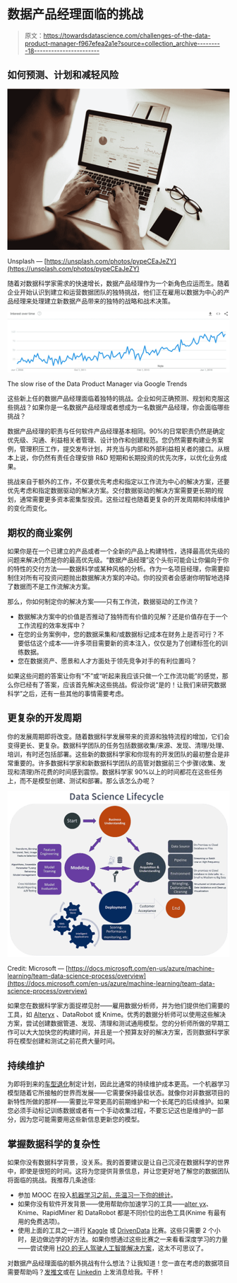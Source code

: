 # 数据产品经理面临的挑战

> 原文：<https://towardsdatascience.com/challenges-of-the-data-product-manager-f967efea2a1e?source=collection_archive---------18----------------------->

## 如何预测、计划和减轻风险

![](img/65a6a5c6867eab85fd133f95ca179333.png)

Unsplash — [https://unsplash.com/photos/pypeCEaJeZY](https://unsplash.com/photos/pypeCEaJeZY)

随着对数据科学家需求的快速增长，数据产品经理作为一个新角色应运而生。随着企业开始认识到建立和运营数据团队的独特挑战，他们正在雇用以数据为中心的产品经理来处理建立新数据产品带来的独特的战略和战术决策。

![](img/032673cc7ce6c78222d85e4deca1fb0f.png)

The slow rise of the Data Product Manager via Google Trends

这些新上任的数据产品经理面临着独特的挑战。企业如何正确预测、规划和克服这些挑战？如果你是一名数据产品经理或者想成为一名数据产品经理，你会面临哪些挑战？

数据产品经理的职责与任何软件产品经理基本相同。90%的日常职责仍然是确定优先级、沟通、利益相关者管理、设计协作和创建规范。您仍然需要构建业务案例，管理积压工作，提交发布计划，并充当与内部和外部利益相关者的接口。从根本上说，你仍然有责任合理安排 R&D 短期和长期投资的优先次序，以优化业务成果。

挑战来自于额外的工作，不仅要优先考虑和指定以工作流为中心的解决方案，还要优先考虑和指定数据驱动的解决方案。交付数据驱动的解决方案需要更长期的规划，通常需要更多资本密集型投资。这些过程也随着更复杂的开发周期和持续维护的变化而变化。

## 期权的商业案例

如果你是在一个已建立的产品或者一个全新的产品上构建特性，选择最高优先级的问题来解决仍然是你的最高优先级。“数据产品经理”这个头衔可能会让你偏向于你的特性的交付方法——数据科学或某种风格的分析。作为一名项目经理，你需要抑制住对所有可投资问题抛出数据解决方案的冲动。你的投资者会感谢你明智地选择了数据而不是工作流解决方案。

那么，你如何制定你的解决方案——只有工作流，数据驱动的工作流？

*   数据解决方案中的价值是否推动了独特而有价值的见解？还是价值存在于一个工作流程的效率发挥中？
*   在您的业务案例中，您的数据采集和/或数据标记成本在财务上是否可行？不要低估这个成本——许多项目需要新的资本注入，仅仅是为了创建标签化的训练数据。
*   您在数据资产、愿景和人才方面处于领先竞争对手的有利位置吗？

如果这些问题的答案让你有“不”或“听起来我应该只做一个工作流功能”的感觉，那么你已经有了答案，应该首先解决这些挑战。假设你说“是的！让我们来研究数据科学”之后，还有一些其他的事情需要考虑。

## 更复杂的开发周期

你的发展周期即将改变。随着数据科学发展带来的资源和独特流程的增加，它们会变得更长、更复杂。数据科学团队的任务包括数据收集/来源、发现、清理/处理、培训，有时还包括部署。这些新的数据科学家和你现有的开发团队的最初整合是非常重要的。许多数据科学家和新数据科学团队的高管对数据前三个步骤(收集、发现和清理)所花费的时间感到震惊。数据科学家 90%以上的时间都花在这些任务上，而不是模型创建、测试和部署。那么该怎么办呢？

![](img/33e4f1e9208a76924c341162c28fb7f4.png)

Credit: Microsoft — [https://docs.microsoft.com/en-us/azure/machine-learning/team-data-science-process/overview](https://docs.microsoft.com/en-us/azure/machine-learning/team-data-science-process/overview)

如果您在数据科学家方面捉襟见肘——雇用数据分析师，并为他们提供他们需要的工具，如 [Alteryx](https://medium.com/u/14c3615546ef?source=post_page-----f967efea2a1e--------------------------------) 、DataRobot 或 Knime。优秀的数据分析师可以使用这些解决方案，尝试创建数据管道、发现、清理和测试通用模型。您的分析师所做的早期工作可以大大加快您的构建时间，并且是一个预算友好的解决方案，否则数据科学家将在模型创建和测试之前花费大量时间。

## 持续维护

为即将到来的[车型退化](https://www.endgame.com/blog/technical-blog/beware-steep-decline-understanding-model-degradation-machine-learning-models)制定计划，因此比通常的持续维护成本更高。一个机器学习模型随着它所接触的世界而发展——它需要保持最佳状态。就像你对非数据项目的新特性所做的那样——需要比平常更高的前期维护和一个长尾巴的后续维护。如果您必须手动标记训练数据或者有一个手动收集过程，不要忘记这也是维护的一部分，因为您可能需要用这些新信息更新您的模型。

## 掌握数据科学的复杂性

如果你没有数据科学背景，没关系。我的首要建议是让自己沉浸在数据科学的世界中，即使是很短的时间。这将为您提供背景信息，并让您更好地了解您的数据团队将面临的挑战。我推荐几条途径:

*   参加 MOOC 在投入[机器学习之前，先温习一下你的](https://www.coursera.org/learn/machine-learning)[统计](https://www.edx.org/course/data-analysis-a-practical-introduction-for-absolute-beginners-2)。
*   如果你没有软件开发背景——使用帮助你加速学习的工具——[alter yx](https://medium.com/u/14c3615546ef?source=post_page-----f967efea2a1e--------------------------------)、Knime、RapidMiner 和 DataRobot 都是不同价位的出色工具(Knime 有最有用的免费选项)。
*   使用上面的工具之一进行 [Kaggle](https://www.kaggle.com/c/titanic/overview) 或 [DrivenData](https://www.drivendata.org/) 比赛。这些只需要 2 个小时，是边做边学的好方法。如果你想通过这些比赛之一来看看深度学习的力量——尝试使用 [H2O 的无人驾驶人工智能解决方案](https://www.h2o.ai/products/h2o-driverless-ai/)，这太不可思议了。

对数据产品经理面临的额外挑战有什么想法？让我知道！您一直在考虑的数据项目需要帮助吗？[发推文](https://twitter.com/GiltyRgrssions)或在 [Linkedin](https://www.linkedin.com/in/jordanesbin/) 上发消息给我。干杯！